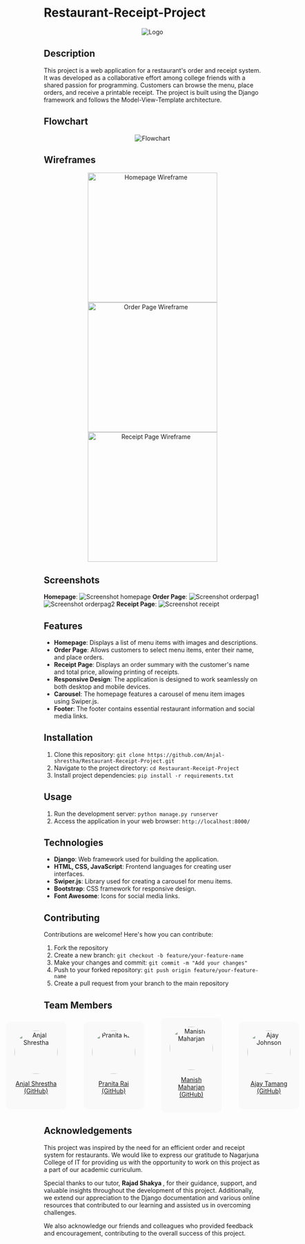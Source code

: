 # Restaurant-Receipt-Project
<div align="center">
  <img src="https://github.com/Anjal-shrestha/Restaurant-Receipt-Project/assets/24295752/18b0ec05-d206-4aa6-9e99-a0985b788bc5" alt="Logo">
</div>





## Description
This project is a web application for a restaurant's order and receipt system. It was developed as a collaborative effort among college friends with a shared passion for programming. Customers can browse the menu, place orders, and receive a printable receipt. The project is built using the Django framework and follows the Model-View-Template architecture.


## Flowchart
<div align="center">
  <img src="https://github.com/Anjal-shrestha/Restaurant-Receipt-Project/assets/24295752/874b361b-12de-4472-b088-1e8495eae7f9" alt="Flowchart">
</div>

## Wireframes
<p align="center">
  <img src="https://github.com/Anjal-shrestha/Restaurant-Receipt-Project/assets/24295752/e348eba3-7298-47a1-8a33-61f25dbf75e6" alt="Homepage Wireframe" width="300">
  <img src="https://github.com/Anjal-shrestha/Restaurant-Receipt-Project/assets/24295752/958d22e3-b7bd-4f77-8063-ed9177493542" alt="Order Page Wireframe" width="300">
  <img src="https://github.com/Anjal-shrestha/Restaurant-Receipt-Project/assets/24295752/583be6f7-9d0c-488d-9785-928315eef6b5" alt="Receipt Page Wireframe" width="300">
</p>

## Screenshots
 **Homepage**:
![Screenshot homepage](https://github.com/Anjal-shrestha/Restaurant-Receipt-Project/assets/24295752/118d3245-224c-4c78-ac27-d593160fa5dc)
**Order Page**:
![Screenshot orderpag1](https://github.com/Anjal-shrestha/Restaurant-Receipt-Project/assets/24295752/887b165a-e883-4134-8f08-a6984c981165)
![Screenshot orderpag2](https://github.com/Anjal-shrestha/Restaurant-Receipt-Project/assets/24295752/94a0f790-c722-4233-9a0a-6db1cd557de4)
**Receipt Page**:
![Screenshot receipt](https://github.com/Anjal-shrestha/Restaurant-Receipt-Project/assets/24295752/5382786c-2c0f-4e93-abd5-fbb432962b34)



## Features
- **Homepage**: Displays a list of menu items with images and descriptions.
- **Order Page**: Allows customers to select menu items, enter their name, and place orders.
- **Receipt Page**: Displays an order summary with the customer's name and total price, allowing printing of receipts.
- **Responsive Design**: The application is designed to work seamlessly on both desktop and mobile devices.
- **Carousel**: The homepage features a carousel of menu item images using Swiper.js.
- **Footer**: The footer contains essential restaurant information and social media links.
  
## Installation
1. Clone this repository: `git clone https://github.com/Anjal-shrestha/Restaurant-Receipt-Project.git`
2. Navigate to the project directory: `cd Restaurant-Receipt-Project`
3. Install project dependencies: `pip install -r requirements.txt`

## Usage
1. Run the development server: `python manage.py runserver`
2. Access the application in your web browser: `http://localhost:8000/`

## Technologies
- **Django**: Web framework used for building the application.
- **HTML, CSS, JavaScript**: Frontend languages for creating user interfaces.
- **Swiper.js**: Library used for creating a carousel for menu items.
- **Bootstrap**: CSS framework for responsive design.
- **Font Awesome**: Icons for social media links.

## Contributing
Contributions are welcome! Here's how you can contribute:
1. Fork the repository
2. Create a new branch: `git checkout -b feature/your-feature-name`
3. Make your changes and commit: `git commit -m "Add your changes"`
4. Push to your forked repository: `git push origin feature/your-feature-name`
5. Create a pull request from your branch to the main repository
## Team Members


<div style="display: flex; align-items: center; justify-content: center;">
    <div style="text-align: center; margin: 0 20px; background-color: #f9f9f9; padding: 20px; border-radius: 10px;">
        <img src="https://scontent.fktm16-1.fna.fbcdn.net/v/t39.30808-6/276091571_1563789753995703_8729263376625454652_n.jpg?_nc_cat=103&ccb=1-7&_nc_sid=09cbfe&_nc_ohc=gGuUzAfqYugAX-MiDRY&_nc_ht=scontent.fktm16-1.fna&oh=00_AfDy22EMn8wUYVy7RVW81HnqglMimSQeVeKRoX3uMIdG2w&oe=64F2EFF8" alt="Anjal Shrestha" style="border-radius: 50%; width: 100px; height: 100px;">
        <p><a href="https://github.com/Anjal-shrestha">Anjal Shrestha (GitHub)</a></p>
    </div>
    <div style="text-align: center; margin: 0 20px; background-color: #f9f9f9; padding: 20px; border-radius: 10px;">
        <img src="![0-02-03-ce4867598fbb2058f6e36f15e01e516ab03b5f59d751c155d4e9ad555b3e84f9_9f1f6fae9909b27d](https://github.com/Anjal-shrestha/Restaurant-Receipt-Project/assets/134930608/11c00a11-e354-4070-a357-83ca" alt="Pranita Rai" style="border-radius: 50%; width: 100px; height: 100px;">
        <p><a href="https://github.com/ValkyrieCode">Pranita Rai (GitHub)</a></p>
    </div>
    <div style="text-align: center; margin: 0 20px; background-color: #f9f9f9; padding: 20px; border-radius: 10px;">
        <img src="https://github.com/Anjal-shrestha/Restaurant-Receipt-Project/assets/134930608/4302b31a-c275-48a9-8abe-0a35bbadc210"  alt="Manish Maharjan" style="border-radius: 50%; width: 100px; height: 100px;">
        <p><a href="https://github.com/Carlosbaniya">Manish Maharjan (GitHub)</a></p>
    </div>
    <div style="text-align: center; margin: 0 20px; background-color: #f9f9f9; padding: 20px; border-radius: 10px;">
        <img src="https://scontent.fktm16-1.fna.fbcdn.net/v/t1.6435-9/69465167_919145298462761_3049042371997073408_n.jpg?_nc_cat=109&ccb=1-7&_nc_sid=174925&_nc_ohc=dR0-ykYYZSEAX_gaaHJ&_nc_ht=scontent.fktm16-1.fna&oh=00_AfAFlkRDGf6jyLP0MjbupgZg7haMpxXAz59x8p3HUnbwfQ&oe=65164B0C" alt="Ajay Johnson" style="border-radius: 50%; width: 100px; height: 100px;">
        <p><a href="https://www.facebook.com/Ajay0730">Ajay Tamang (GitHub)</a></p>
    </div>
</div>


## Acknowledgements

This project was inspired by the need for an efficient order and receipt system for restaurants. We would like to express our gratitude to Nagarjuna College of IT for providing us with the opportunity to work on this project as a part of our academic curriculum.

Special thanks to our tutor, <b> Rajad Shakya </b>, for their guidance, support, and valuable insights throughout the development of this project. Additionally, we extend our appreciation to the Django documentation and various online resources that contributed to our learning and assisted us in overcoming challenges.

We also acknowledge our friends and colleagues who provided feedback and encouragement, contributing to the overall success of this project.
